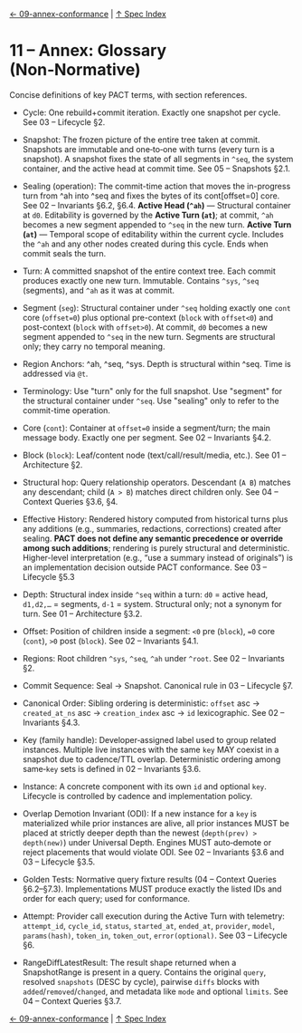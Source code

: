 [← 09-annex-conformance](09-annex-conformance.md) | [↑ Spec Index](../README.md)

# 11 – Annex: Glossary (Non‑Normative)

Concise definitions of key PACT terms, with section references.

- Cycle: One rebuild+commit iteration. Exactly one snapshot per cycle. See 03 – Lifecycle §2.
- Snapshot: The frozen picture of the entire tree taken at commit. Snapshots are immutable and one‑to‑one with turns (every turn is a snapshot). A snapshot fixes the state of all segments in `^seq`, the system container, and the active head at commit time. See 05 – Snapshots §2.1.
- Sealing (operation): The commit-time action that moves the in-progress turn from ^ah into ^seq and fixes the bytes of its cont[offset=0] core. See 02 – Invariants §6.2, §6.4.
**Active Head (`^ah`)** — Structural container at `d0`. Editability is governed by the **Active Turn (`at`)**; at commit, `^ah` becomes a new segment appended to `^seq` in the new turn.
**Active Turn (`at`)** — Temporal scope of editability within the current cycle.
Includes the `^ah` and any other nodes created during this cycle. Ends when commit seals the turn.
- Turn: A committed snapshot of the entire context tree. Each commit produces exactly one new turn. Immutable. Contains `^sys`, `^seq` (segments), and `^ah` as it was at commit.
- Segment (`seg`): Structural container under `^seq` holding exactly one `cont` core (`offset=0`) plus optional pre-context (`block` with `offset<0`) and post-context (`block` with `offset>0`). At commit, `d0` becomes a new segment appended to `^seq` in the new turn. Segments are structural only; they carry no temporal meaning.
- Region Anchors: ^ah, ^seq, ^sys. Depth is structural within ^seq. Time is addressed via `@t`.
- Terminology: Use "turn" only for the full snapshot. Use "segment" for the structural container under `^seq`. Use "sealing" only to refer to the commit-time operation.
- Core (`cont`): Container at `offset=0` inside a segment/turn; the main message body. Exactly one per segment. See 02 – Invariants §4.2.
- Block (`block`): Leaf/content node (text/call/result/media, etc.). See 01 – Architecture §2.
- Structural hop: Query relationship operators. Descendant (`A B`) matches any descendant; child (`A > B`) matches direct children only. See 04 – Context Queries §3.6, §4.
- Effective History: Rendered history computed from historical turns plus any additions
  (e.g., summaries, redactions, corrections) created after sealing. **PACT does not
  define any semantic precedence or override among such additions**; rendering is
  purely structural and deterministic. Higher-level interpretation (e.g., “use a
  summary instead of originals”) is an implementation decision outside PACT
  conformance. See 03 – Lifecycle §5.3
- Depth: Structural index inside `^seq` within a turn: `d0` = active head, `d1,d2,…` = segments, `d-1` = system. Structural only; not a synonym for turn. See 01 – Architecture §3.2.
- Offset: Position of children inside a segment: `<0` pre (`block`), `=0` core (`cont`), `>0` post (`block`). See 02 – Invariants §4.1.
- Regions: Root children `^sys`, `^seq`, `^ah` under `^root`. See 02 – Invariants §2.
- Commit Sequence: Seal → Snapshot. Canonical rule in 03 – Lifecycle §7.
- Canonical Order: Sibling ordering is deterministic: `offset` asc → `created_at_ns` asc → `creation_index` asc → `id` lexicographic. See 02 – Invariants §4.3.

- Key (family handle): Developer‑assigned label used to group related instances. Multiple live instances with the same `key` MAY coexist in a snapshot due to cadence/TTL overlap. Deterministic ordering among same‑`key` sets is defined in 02 – Invariants §3.6.
- Instance: A concrete component with its own `id` and optional `key`. Lifecycle is controlled by cadence and implementation policy.
- Overlap Demotion Invariant (ODI): If a new instance for a `key` is materialized while prior instances are alive, all prior instances MUST be placed at strictly deeper depth than the newest (`depth(prev) > depth(new)`) under Universal Depth. Engines MUST auto‑demote or reject placements that would violate ODI. See 02 – Invariants §3.6 and 03 – Lifecycle §3.5.

- Golden Tests: Normative query fixture results (04 – Context Queries §6.2–§7.3). Implementations MUST produce exactly the listed IDs and order for each query; used for conformance.

- Attempt: Provider call execution during the Active Turn with telemetry: `attempt_id`, `cycle_id`, `status`, `started_at`, `ended_at`, `provider`, `model`, `params(hash)`, `token_in`, `token_out`, `error(optional)`. See 03 – Lifecycle §6.
- RangeDiffLatestResult: The result shape returned when a SnapshotRange is present in a query. Contains the original `query`, resolved `snapshots` (DESC by cycle), pairwise `diffs` blocks with `added`/`removed`/`changed`, and metadata like `mode` and optional `limits`. See 04 – Context Queries §3.7.

[← 09-annex-conformance](09-annex-conformance.md) | [↑ Spec Index](../README.md)


